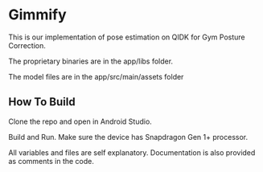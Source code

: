 # Gimmify

This is our implementation of pose estimation on QIDK for Gym Posture Correction.

The proprietary binaries are in the app/libs folder.

The model files are in the app/src/main/assets folder

## How To Build

Clone the repo and open in Android Studio.

Build and Run. Make sure the device has Snapdragon Gen 1+ processor.

All variables and files are self explanatory. Documentation is also provided as comments in the code.
